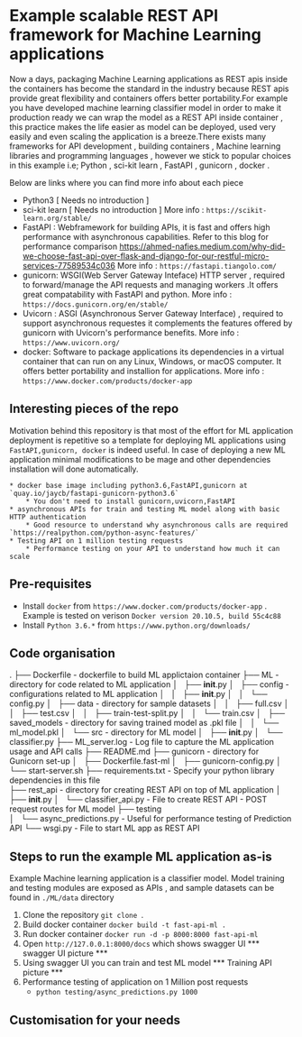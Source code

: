 # Example scalable REST API framework for Machine Learning applications
Now a days, packaging Machine Learning applications as REST apis inside the containers has become the standard in the industry because REST apis provide great flexibility and containers offers better portability.For example you have developed machine learning classifier model in order to make it production ready we can wrap the model as a REST API inside container , this practice makes the life easier as model can be deployed, used very easily and even scaling the application is a breeze.There exists many frameworks for API development , building containers , Machine learning libraries and programming languages , however we stick to popular choices in this example i.e; Python , sci-kit learn , FastAPI , gunicorn , docker .

Below are links where you can find more info about each piece
* Python3  [ Needs no introduction ]
* sci-kit learn [ Needs no introduction ]
    More info : `https://scikit-learn.org/stable/`
* FastAPI : Webframework for building APIs, it is fast and offers high performance with asynchronous capabilities. Refer to this blog for performance comparison https://ahmed-nafies.medium.com/why-did-we-choose-fast-api-over-flask-and-django-for-our-restful-micro-services-77589534c036 
    More info : `https://fastapi.tiangolo.com/` 
* gunicorn: WSGI(Web Server Gateway Inteface) HTTP server , required to forward/manage the API requests and managing workers .It offers great compatability with FastAPI and python.
    More info : `https://docs.gunicorn.org/en/stable/`
* Uvicorn : ASGI (Asynchronous Server Gateway Interface) , required to support asynchronous requestes it complements the features offered by gunicorn with Uvicorn's performance benefits.
    More info : `https://www.uvicorn.org/`
* docker: Software to package applications its dependencies in a virtual container that can run on any Linux, Windows, or macOS computer. It offers better portability and installion for applications.
    More info : `https://www.docker.com/products/docker-app`

## Interesting pieces of the repo  
Motivation behind this repository is that most of the effort for ML application deployment is repetitive so a template for deploying ML applications using `FastAPI,gunicorn, docker` is indeed useful. In case of deploying a new ML application minimal modifications to be mage  and other dependencies installation will done automatically.

    * docker base image including python3.6,FastAPI,gunicorn at `quay.io/jaycb/fastapi-gunicorn-python3.6`
        * You don't need to install gunicorn,uvicorn,FastAPI 
    * asynchronous APIs for train and testing ML model along with basic HTTP authentication
        * Good resource to understand why asynchronous calls are required `https://realpython.com/python-async-features/`
    * Testing API on 1 million testing requests
        * Performance testing on your API to understand how much it can scale

## Pre-requisites 
* Install `docker` from `https://www.docker.com/products/docker-app` . 
        Example is tested on verison `Docker version 20.10.5, build 55c4c88`
* Install `Python 3.6.*` from `https://www.python.org/downloads/`


## Code organisation 
.
├── Dockerfile                      -   dockerfile to build ML applictaion container
├── ML                              -   directory for code related to ML application 
│   ├── __init__.py
│   ├── config                      -   configurations related to ML application
│   │   ├── __init__.py
│   │   └── config.py
│   ├── data                        -   directory for sample datasets
│   │   ├── full.csv
│   │   ├── test.csv
│   │   ├── train-test-split.py
│   │   └── train.csv
│   ├── saved_models                -   directory for saving trained model as .pkl file
│   │   └── ml_model.pkl
│   └── src                         -   directory for ML model
│       ├── __init__.py
│       └── classifier.py
├── ML_server.log                   -   Log file to capture the ML application usage and API calls
├── README.md
├── gunicorn                        -   directory for Gunicorn set-up
│   ├── Dockerfile.fast-ml
│   ├── gunicorn-config.py
│   └── start-server.sh
├── requirements.txt                -   Specify your python library dependencies in this file   
├── rest_api                        -   directory for creating REST API on top of ML application
│   ├── __init__.py
│   └── classifier_api.py           -   File to create REST API - POST request routes for ML model
├── testing                         
│   └── async_predictions.py        -   Useful for performance testing of Prediction API
└── wsgi.py                         -   File to start ML app as REST API


## Steps to run the example ML application as-is 
Example Machine learning application is a classifier model. Model training and testing modules are exposed as APIs , and sample datasets can be found in `./ML/data` directory
1. Clone the repository `git clone `.
2. Build docker container `docker build -t fast-api-ml .`
3. Run docker container  `docker run -d -p 8000:8000 fast-api-ml`
4. Open `http://127.0.0.1:8000/docs` which shows swagger UI
    *** swagger UI picture ***
5. Using swagger UI you can train and test ML model
    *** Training API picture ***
6. Performance testing of application on 1 Million post requests
    * ```python testing/async_predictions.py 1000```

## Customisation for your needs 




